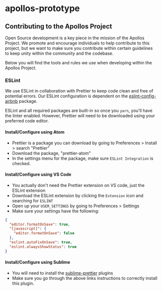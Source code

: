 # apollos-prototype

## Contributing to the Apollos Project

Open Source development is a key piece in the mission of the Apollos Project. We promote and encourage individuals to help contribute to this project, but we want to make sure you contribute within certain guidelines to keep unity within the community and the codebase.

Below you will find the tools and rules we use when developing within the Apollos Project.

### ESLint

We use ESLint in collaboration with Prettier to keep code clean and free of potential errors. Our ESLint configuration is dependent on the [eslint-config-airbnb](https://github.com/airbnb/javascript/tree/master/packages/eslint-config-airbnb) package.

ESLint and all required packages are built-in so once you `yarn`, you'll have the linter enabled. However, Prettier will need to be downloaded using your preferred code editor.

#### Install/Configure using Atom

* Prettier is a package you can download by going to Preferences > Install > search "Prettier"
* Download the package, "prettier-atom"
* In the settings menu for the package, make sure `ESLint Integration` is checked.

#### Install/Configure using VS Code

* You actually don't need the Prettier extension on VS code, just the ESLint extension
* Download the ESLint extension by clicking the `Extension` icon and searching for `ESLINT`
* Open up your `USER_SETTINGS` by going to Preferences > Settings
* Make sure your settings have the following:

```json
{
  "editor.formatOnSave": true,
  "[javascript]": {
    "editor.formatOnSave": false
  },
  "eslint.autoFixOnSave": true,
  "eslint.alwaysShowStatus": true
}
```

#### Install/Configure using Sublime

* You will need to install the [sublime-prettier](https://github.com/danreeves/sublime-prettier) plugins
* Make sure you go through the above links instructions to correctly install this plugin.
